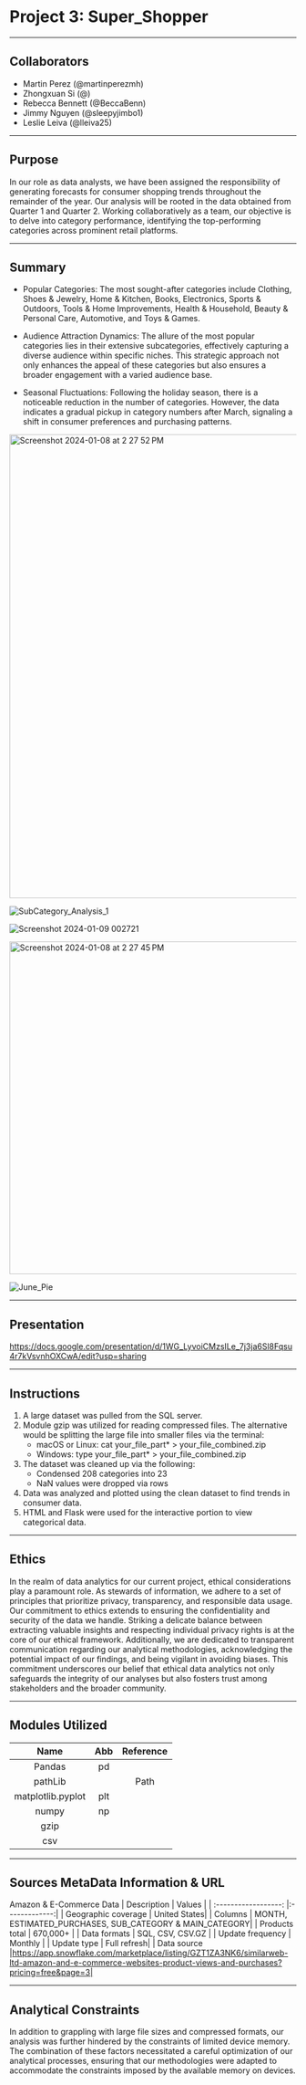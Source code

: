 # Project 3: Super_Shopper

-------------------------------------------------------------------
Collaborators
-------------------------------------------------------------------
 - Martin Perez (@martinperezmh)
 - Zhongxuan Si (@)
 - Rebecca Bennett (@BeccaBenn)
 - Jimmy Nguyen (@sleepyjimbo1)
 - Leslie Leiva (@lleiva25)
   
-------------------------------------------------------------------
Purpose
-------------------------------------------------------------------
In our role as data analysts, we have been assigned the responsibility of generating forecasts for consumer shopping trends throughout the remainder of the year. Our analysis will be rooted in the data obtained from Quarter 1 and Quarter 2. Working collaboratively as a team, our objective is to delve into category performance, identifying the top-performing categories across prominent retail platforms.

-------------------------------------------------------------------
Summary
-------------------------------------------------------------------
- Popular Categories: The most sought-after categories include Clothing, Shoes & Jewelry, Home & Kitchen, Books, Electronics, Sports & Outdoors, Tools & Home Improvements, Health & Household, Beauty & Personal Care, Automotive, and Toys & Games.
  
- Audience Attraction Dynamics: The allure of the most popular categories lies in their extensive subcategories, effectively capturing a diverse audience within specific niches. This strategic approach not only enhances the appeal of these categories but also ensures a broader engagement with a varied audience base.

- Seasonal Fluctuations: Following the holiday season, there is a noticeable reduction in the number of categories. However, the data indicates a gradual pickup in category numbers after March, signaling a shift in consumer preferences and purchasing patterns.
  
<img width="813" alt="Screenshot 2024-01-08 at 2 27 52 PM" src="https://github.com/BeccaBenn/Super_Shopper/assets/140974405/628da0f2-1eff-4fca-8320-93ff444eedd0">

![SubCategory_Analysis_1](https://github.com/BeccaBenn/Super_Shopper/assets/140974405/0308ce4c-59b1-470b-9bcc-69f742cde3f4)

![Screenshot 2024-01-09 002721](https://github.com/BeccaBenn/Super_Shopper/assets/140974405/760260d7-387f-48a1-8ad6-48d8b7d05eac)

<img width="583" alt="Screenshot 2024-01-08 at 2 27 45 PM" src="https://github.com/BeccaBenn/Super_Shopper/assets/140974405/4983b3b5-5ba1-4dce-86dd-37e7fcc839f5">

![June_Pie](https://github.com/BeccaBenn/Super_Shopper/assets/140974405/c73cc992-65f6-4572-b249-1c5f695d633c)


-------------------------------------------------------------------
Presentation
-------------------------------------------------------------------
https://docs.google.com/presentation/d/1WG_LyvoiCMzsILe_7j3ja6Sl8Fqsu4r7kVsvnhOXCwA/edit?usp=sharing

-------------------------------------------------------------------
Instructions
-------------------------------------------------------------------
1. A large dataset was pulled from the SQL server.
2. Module gzip was utilized for reading compressed files. The alternative would be splitting the large file into smaller files via the terminal:
   	- macOS or Linux: cat your_file_part* > your_file_combined.zip
   	- Windows: type your_file_part* > your_file_combined.zip
3. The dataset was cleaned up via the following:
   	- Condensed 208 categories into 23
   	- NaN values were dropped via rows
4. Data was analyzed and plotted using the clean dataset to find trends in consumer data.
5. HTML and Flask were used for the interactive portion to view categorical data.

-------------------------------------------------------------------
Ethics
-------------------------------------------------------------------
In the realm of data analytics for our current project, ethical considerations play a paramount role. As stewards of information, we adhere to a set of principles that prioritize privacy, transparency, and responsible data usage. Our commitment to ethics extends to ensuring the confidentiality and security of the data we handle. Striking a delicate balance between extracting valuable insights and respecting individual privacy rights is at the core of our ethical framework. Additionally, we are dedicated to transparent communication regarding our analytical methodologies, acknowledging the potential impact of our findings, and being vigilant in avoiding biases. This commitment underscores our belief that ethical data analytics not only safeguards the integrity of our analyses but also fosters trust among stakeholders and the broader community.

-------------------------------------------------------------------
Modules Utilized
-------------------------------------------------------------------
| Name |  Abb    | Reference |
| :---:   | :---: | :---: |
| Pandas | pd  | |
| pathLib | | Path   |
| matplotlib.pyplot | plt   | |
| numpy | np  ||
| gzip |  ||
| csv |   | |
-------------------------------------------------------------------
Sources MetaData Information & URL
-------------------------------------------------------------------
Amazon & E-Commerce Data
| Description        | Values          |
| :------------------: |:-------------:| 
| Geographic coverage | United States|
| Columns | MONTH, ESTIMATED_PURCHASES, SUB_CATEGORY & MAIN_CATEGORY|
| Products total | 670,000+ |
| Data formats | SQL, CSV, CSV.GZ |
| Update frequency | Monthly |
| Update type | Full refresh|
| Data source |https://app.snowflake.com/marketplace/listing/GZT1ZA3NK6/similarweb-ltd-amazon-and-e-commerce-websites-product-views-and-purchases?pricing=free&page=3|

-------------------------------------------------------------------
Analytical Constraints
-------------------------------------------------------------------
In addition to grappling with large file sizes and compressed formats, our analysis was further hindered by the constraints of limited device memory. The combination of these factors necessitated a careful optimization of our analytical processes, ensuring that our methodologies were adapted to accommodate the constraints imposed by the available memory on devices.
	
	
	
	
	
